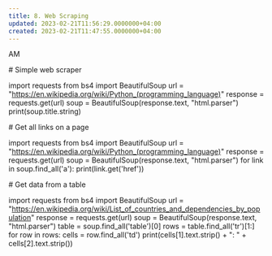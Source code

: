```yaml
---
title: 8. Web Scraping
updated: 2023-02-21T11:56:29.0000000+04:00
created: 2023-02-21T11:47:55.0000000+04:00
---
```


AM

\# Simple web scraper

import requests
from bs4 import BeautifulSoup
url = "<https://en.wikipedia.org/wiki/Python_(programming_language)>"
response = requests.get(url)
soup = BeautifulSoup(response.text, "html.parser")
print(soup.title.string)

\# Get all links on a page

import requests
from bs4 import BeautifulSoup
url = "<https://en.wikipedia.org/wiki/Python_(programming_language)>"
response = requests.get(url)
soup = BeautifulSoup(response.text, "html.parser")
for link in soup.find_all('a'):
print(link.get('href'))

\# Get data from a table

import requests
from bs4 import BeautifulSoup
url = "<https://en.wikipedia.org/wiki/List_of_countries_and_dependencies_by_population>"
response = requests.get(url)
soup = BeautifulSoup(response.text, "html.parser")
table = soup.find_all('table')\[0\]
rows = table.find_all('tr')\[1:\]
for row in rows:
cells = row.find_all('td')
print(cells\[1\].text.strip() + ": " + cells\[2\].text.strip())
